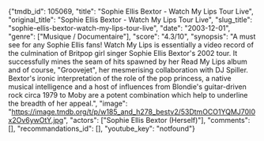 {"tmdb_id": 105069, "title": "Sophie Ellis Bextor - Watch My Lips Tour Live", "original_title": "Sophie Ellis Bextor - Watch My Lips Tour Live", "slug_title": "sophie-ellis-bextor-watch-my-lips-tour-live", "date": "2003-12-01", "genre": ["Musique / Documentaire"], "score": "4.3/10", "synopsis": "A must see for any Sophie Ellis fans! Watch My Lips is essentially a video record of the culmination of Britpop girl singer Sophie Ellis Bextor's 2002 tour. It successfully mines the seam of hits spawned by her Read My Lips album and of course, \"Groovejet\", her mesmerising collaboration with DJ Spiller. Bextor's ironic interpretation of the role of the pop princess, a native musical intelligence and a host of influences from Blondie's guitar-driven rock circa 1979 to Moby are a potent combination which help to underline the breadth of her appeal.", "image": "https://image.tmdb.org/t/p/w185_and_h278_bestv2/53DtmOCO1YQMJ70I0x2Ov6ywOtY.jpg", "actors": ["Sophie Ellis Bextor (Herself)"], "comments": [], "recommandations_id": [], "youtube_key": "notfound"}